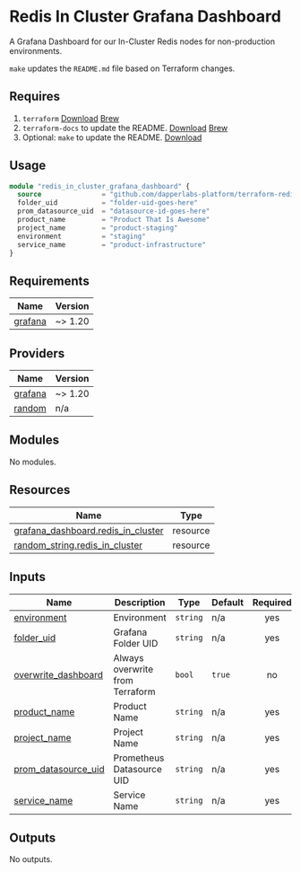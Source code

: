 # Redis In Cluster Grafana Dashboard

A Grafana Dashboard for our In-Cluster Redis nodes for non-production environments.

`make` updates the `README.md` file based on Terraform changes.

## Requires

1. `terraform` [Download](https://www.terraform.io/downloads.html) [Brew](https://formulae.brew.sh/formula/terraform)
2. `terraform-docs` to update the README. [Download](https://github.com/terraform-docs/terraform-docs) [Brew](https://formulae.brew.sh/formula/terraform-docs)
3. Optional: `make` to update the README. [Download](https://www.gnu.org/software/make/)

## Usage

```terraform
module "redis_in_cluster_grafana_dashboard" {
  source               = "github.com/dapperlabs-platform/terraform-redis-in-cluster-dashboard?ref=main"
  folder_uid           = "folder-uid-goes-here"
  prom_datasource_uid  = "datasource-id-goes-here"
  product_name         = "Product That Is Awesome"
  project_name         = "product-staging"
  environment          = "staging"
  service_name         = "product-infrastructure"
}
```

## Requirements

| Name | Version |
|------|---------|
| <a name="requirement_grafana"></a> [grafana](#requirement\_grafana) | ~> 1.20 |

## Providers

| Name | Version |
|------|---------|
| <a name="provider_grafana"></a> [grafana](#provider\_grafana) | ~> 1.20 |
| <a name="provider_random"></a> [random](#provider\_random) | n/a |

## Modules

No modules.

## Resources

| Name | Type |
|------|------|
| [grafana_dashboard.redis_in_cluster](https://registry.terraform.io/providers/grafana/grafana/latest/docs/resources/dashboard) | resource |
| [random_string.redis_in_cluster](https://registry.terraform.io/providers/hashicorp/random/latest/docs/resources/string) | resource |

## Inputs

| Name | Description | Type | Default | Required |
|------|-------------|------|---------|:--------:|
| <a name="input_environment"></a> [environment](#input\_environment) | Environment | `string` | n/a | yes |
| <a name="input_folder_uid"></a> [folder\_uid](#input\_folder\_uid) | Grafana Folder UID | `string` | n/a | yes |
| <a name="input_overwrite_dashboard"></a> [overwrite\_dashboard](#input\_overwrite\_dashboard) | Always overwrite from Terraform | `bool` | `true` | no |
| <a name="input_product_name"></a> [product\_name](#input\_product\_name) | Product Name | `string` | n/a | yes |
| <a name="input_project_name"></a> [project\_name](#input\_project\_name) | Project Name | `string` | n/a | yes |
| <a name="input_prom_datasource_uid"></a> [prom\_datasource\_uid](#input\_prom\_datasource\_uid) | Prometheus Datasource UID | `string` | n/a | yes |
| <a name="input_service_name"></a> [service\_name](#input\_service\_name) | Service Name | `string` | n/a | yes |

## Outputs

No outputs.
